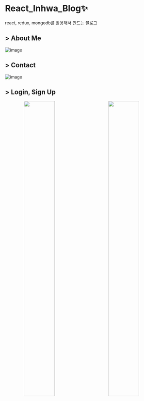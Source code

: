 # React_Inhwa_Blog:sparkles:
react, redux, mongodb를 활용해서 만드는 블로그

## > About Me
![image](https://user-images.githubusercontent.com/65644486/152782532-333d78f2-13d0-4a89-82eb-3c8daa236a34.png)

## > Contact
![image](https://user-images.githubusercontent.com/65644486/156542379-9fc7c36b-627d-4603-8af1-bbda93d2c125.png)

## > Login, Sign Up
<p align="center">
  <img src="https://user-images.githubusercontent.com/65644486/152783480-7f29abb7-e21d-4969-ba84-63ed96532037.png" width="45%" height="50%" align="left">
  <img src="https://user-images.githubusercontent.com/65644486/152782959-eab564c1-add3-41a0-806f-cf48fd5baba2.png" width="45%" height="50%" align="right">
</p>
